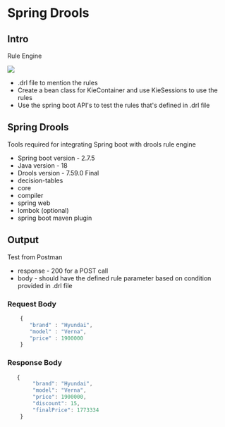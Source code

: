**Spring Drools**
================

Intro
-----------
Rule Engine

![](https://miro.medium.com/max/1100/1*V31gpm8YhglXFqz1idrYiA.gif)

- .drl file to mention the rules
- Create a bean class for KieContainer and use KieSessions to use the rules
- Use the spring boot API's to test the rules that's defined in .drl file

Spring Drools
-----------

Tools required for integrating Spring boot with drools rule engine

- Spring boot version - 2.7.5
- Java version - 18
- Drools version - 7.59.0 Final
- decision-tables
- core
- compiler
- spring web
- lombok (optional)
- spring boot maven plugin

Output
-----------
Test from Postman

- response - 200 for a POST call
- body - should have the defined rule parameter based on condition provided in .drl file

### **Request Body**

```javascript
    {
       "brand" : "Hyundai",
       "model" : "Verna", 
       "price" : 1900000
    }
   ```

### **Response Body**

```javascript
   {
        "brand": "Hyundai",
        "model": "Verna",
        "price": 1900000,
        "discount": 15,
        "finalPrice": 1773334
    }
   ```
